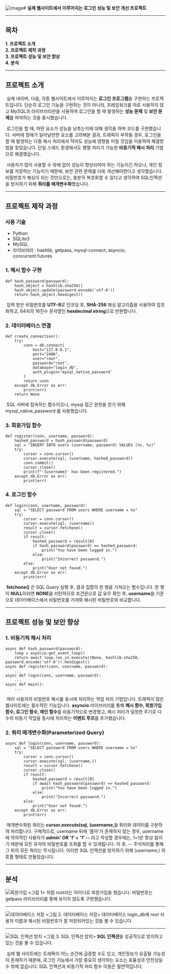 ![image](https://github.com/kang0225/SecureLoginOptimization/assets/174314912/075ca8ef-04dc-4dc3-a066-f23560a130e8)# **실제 웹사이트에서 이루어지는 로그인 성능 및 보안 개선 프로젝트**

---

## **목차**

**1\. 프로젝트 소개**  
**2\. 프로젝트 제작 과정**  
**3\. 프로젝트 성능 및 보안 향상**  
**4\. 분석**

---

## **프로젝트 소개**

 실제 네이버, 다음, 각종 웹사이트에서 이루어지는 **로그인 프로그램**을 구현하는 프로젝트입니다. 단순히 로그인 기능을 구현하는 것이 아니라, 프레임워크를 따로 사용하지 않고 MySQL과 라이브러리만을 사용하여 로그인을 할 때 발생하는 **성능 문제** 및 **보안 문제**를 파악하는 것을 중시했습니다.

 로그인을 할 때, 어떤 요소가 성능을 낮추는지에 대해 생각을 하며 코드를 구현했습니다. 서버에 장애가 일어날만한 요소를 고려해본 결과, 트래픽이 부하될 경우, 로그인을 할 때 발생하는 다중 해시 처리에서 적어도 성능에 영향을 미칠 것임을 이용하여 해결방법을 찾았습니다. 단일 스레드 환경에서도 병렬 처리가 가능한 **비동기적 해시 처리** 기법으로 해결했습니다.

 사용자가 많이 사용할 수 밖에 없어 성능이 향상되어야 하는 기능이긴 하오나, 개인 정보를 저장하는 기능이기 때문에, 보안 관련 문제를 더욱 개선해야한다고 생각했습니다. 비밀번호가 해싱이 되는 것만으로는, 충분히 복호화할 수 있다고 생각하여 SQL인젝션을 방지하기 위해 **쿼리를 매개변수화**했습니다.

---

## **프로젝트 제작 과정**

### **사용 기술**

-   Python
-   SQLite3
-   MySQL
-   라이브러리 : hashlib, getpass, mysql-connect, asyncio, concurrent.futures

### **1\. 해시 함수 구현**

```
def hash_password(password):
    hash_object = hashlib.sha256()
    hash_object.update(password.encode('utf-8'))
    return hash_object.hexdigest()
```

 입력 받은 비밀번호를 **UTF-8**로 인코딩 후, **SHA-256** 해싱 알고리즘을 사용하여 암호화하고, 64자의 16진수 문자열인 **hexdecimal string**으로 반환합니다.

### **2\. 데이터베이스 연결**

```
def create_connection():
    try:
        conn = db.connect(
            host="127.0.0.1",
            port="2406",
            user="root", 
            password="root", 
            database="login_db",
            auth_plugin='mysql_native_password'
        )
        return conn
    except db.Error as err:
        print(err)
    return None
```

 SQL 서버에 접속하는 함수이오나, mysql 접근 권한을 얻기 위해 mysql\_native\_password 를 사용했습니다.

### **3\. 회원가입 함수**

```
def register(conn, username, password):
    hashed_password = hash_password(password)
    sql = "INSERT INTO users (username, password) VALUES (%s, %s)"
    try:
        cursor = conn.cursor()
        cursor.execute(sql, (username, hashed_password))
        conn.commit()
        cursor.close() 
        print(f"'{username}' has been registered.")
    except db.Error as err:
        print(err)
```

### **4\. 로그인 함수**

```
def login(conn, username, password):
    sql = "SELECT password FROM users WHERE username = %s"
    try:
        cursor = conn.cursor()
        cursor.execute(sql, (username))
        result = cursor.fetchone()
        cursor.close()
        if result:
            hashed_password = result[0]
            if hash_password(password) == hashed_password:
                print("You have been logged in.")
            else:
                print("Incorrect password.")
        else:
            print("User not found.")
    except db.Error as err:
        print(err)
```

 **fetchone()** 은 SQL Query 실행 후, 결과 집합의 한 행을 가져오는 함수입니다. 한 행이 **NULL**이라면 **NONE**을 리턴하므로 조건문으로 값 유무 확인 후, **username**을 기준으로 데이터베이스에서 비밀번호를 가져와 해시된 비밀번호와 비교합니다.

---

## **프로젝트 성능 및 보안 향상**

### **1\. 비동기적 해시 처리**

```
async def hash_password(password):
    loop = asyncio.get_event_loop()
    return await loop.run_in_executor(None, hashlib.sha256, password.encode('utf-8')).hexdigest()
async def register(conn, username, password): 
    ...
async def login(conn, username, password):
    ...
async def main():
    ...
```

 여러 사용자의 비밀번호 해시를 동시에 처리하는 작업 처리 기법입니다. 트래픽이 많은 웹사이트에는 필수적인 기능입니다. **asyncio** 라이브러리를 통해 **해시 함수, 회원가입 함수, 로그인 함수, 메인 함수**를 비동기적으로 변경했고, 해시 처리가 일정한 주기로 다수의 비동기 작업을 동시에 처리하는 **이벤트 루프**를 추가했습니다.

### **2\. 쿼리 매개변수화(Parameterized Query)**

```
async def login(conn, username, password):
    sql = "SELECT password FROM users WHERE username = %s"
    try:
        cursor = conn.cursor()
        cursor.execute(sql, (username,))
        result = cursor.fetchone()
        cursor.close() 
        if result:
            hashed_password = result[0]
            if await hash_password(password) == hashed_password:
                print("You have been logged in.")
            else:
                print("Incorrect password.")
        else:
            print("User not found.")
    except db.Error as err:
        print(err)
```

 매개변수화된 쿼리는 **cursor.execute(sql, (username,))** 쿼리와 데이터를 구분하여 처리합니다. 구체적으로, username 뒤에 '콤마'가 존재하지 않는 경우, username에 악의적인 사용자가 **_admin' OR '1' = '1' --_** 라고 작성할 경우에는, 1=1은 항상 참이기 때문에 모든 유저의 비밀번호를 조회를 할 수 있게됩니다. 이 후, -- 주석처리를 통해 그 뒤의 모든 쿼리는 무시됩니다. 이러한 SQL 인젝션을 방지하기 위해 (username,) 의 튜플 형태로 만들었습니다.

---

## **분석**

![회원가입]([https://example.com/path/to/img1.png](https://img1.daumcdn.net/thumb/R1280x0/?scode=mtistory2&fname=https%3A%2F%2Fblog.kakaocdn.net%2Fdn%2Fy4MOc%2FbtsIjLsybjm%2F0Nz6kvLKhtKCPP4EnPhkWk%2Fimg.png))
<그림 1> 처럼 root라는 아이디로 회원가입을 했습니다. 비밀번호는 getpass 라이브러리를 통해 보이지 않도록 구현했습니다.

---

![데이터베이스 저장]([https://example.com/path/to/img2.png](https://img1.daumcdn.net/thumb/R1280x0/?scode=mtistory2&fname=https%3A%2F%2Fblog.kakaocdn.net%2Fdn%2FylQxt%2FbtsIiVPYYWH%2F2yhYgJBeZ3E9Pzlw2PuUnk%2Fimg.png))
<그림 2. 데이터베이스 저장> 데이터베이스 login_db에 root 사용자 이름과 해시된 비밀번호가 잘 저장되어있는 것을 볼 수 있습니다.

---

![SQL 인젝션 방지]([https://example.com/path/to/img3.png](https://img1.daumcdn.net/thumb/R1280x0/?scode=mtistory2&fname=https%3A%2F%2Fblog.kakaocdn.net%2Fdn%2FkD7up%2FbtsIicdG18V%2FBaf55o96G3l9SHiBhVK681%2Fimg.png))
<그림 3. SQL 인젝션 방지> **SQL 인젝션**을 성공적으로 방지하고 있는 것을 볼 수 있습니다.

 실제 웹 사이트에는 트래픽이 어느 순간에 급증할 수도 있고, 개인정보가 유출될 가능성이 존재하기 때문에, 로그인 기능에서 가장 중요히 생각하는 요소는 효율성과 안전성일 수 밖에 없습니다. SQL 인젝션과 비동기적 처리 함수 이용은 필연적입니다.
